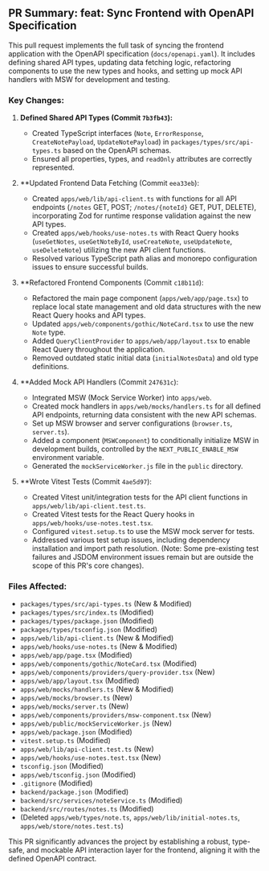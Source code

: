 ## PR Summary: feat: Sync Frontend with OpenAPI Specification

This pull request implements the full task of syncing the frontend application with the OpenAPI specification (`docs/openapi.yaml`). It includes defining shared API types, updating data fetching logic, refactoring components to use the new types and hooks, and setting up mock API handlers with MSW for development and testing.

### Key Changes:

1.  **Defined Shared API Types (Commit `7b3fb43`):**
    *   Created TypeScript interfaces (`Note`, `ErrorResponse`, `CreateNotePayload`, `UpdateNotePayload`) in `packages/types/src/api-types.ts` based on the OpenAPI schemas.
    *   Ensured all properties, types, and `readOnly` attributes are correctly represented.

2.  **Updated Frontend Data Fetching (Commit `eea33eb`):
    *   Created `apps/web/lib/api-client.ts` with functions for all API endpoints (`/notes` GET, POST; `/notes/{noteId}` GET, PUT, DELETE), incorporating Zod for runtime response validation against the new API types.
    *   Created `apps/web/hooks/use-notes.ts` with React Query hooks (`useGetNotes`, `useGetNoteById`, `useCreateNote`, `useUpdateNote`, `useDeleteNote`) utilizing the new API client functions.
    *   Resolved various TypeScript path alias and monorepo configuration issues to ensure successful builds.

3.  **Refactored Frontend Components (Commit `c18b11d`):
    *   Refactored the main page component (`apps/web/app/page.tsx`) to replace local state management and old data structures with the new React Query hooks and API types.
    *   Updated `apps/web/components/gothic/NoteCard.tsx` to use the new `Note` type.
    *   Added `QueryClientProvider` to `apps/web/app/layout.tsx` to enable React Query throughout the application.
    *   Removed outdated static initial data (`initialNotesData`) and old type definitions.

4.  **Added Mock API Handlers (Commit `247631c`):
    *   Integrated MSW (Mock Service Worker) into `apps/web`.
    *   Created mock handlers in `apps/web/mocks/handlers.ts` for all defined API endpoints, returning data consistent with the new API schemas.
    *   Set up MSW browser and server configurations (`browser.ts`, `server.ts`).
    *   Added a component (`MSWComponent`) to conditionally initialize MSW in development builds, controlled by the `NEXT_PUBLIC_ENABLE_MSW` environment variable.
    *   Generated the `mockServiceWorker.js` file in the `public` directory.

5.  **Wrote Vitest Tests (Commit `4ae5d97`):
    *   Created Vitest unit/integration tests for the API client functions in `apps/web/lib/api-client.test.ts`.
    *   Created Vitest tests for the React Query hooks in `apps/web/hooks/use-notes.test.tsx`.
    *   Configured `vitest.setup.ts` to use the MSW mock server for tests.
    *   Addressed various test setup issues, including dependency installation and import path resolution. (Note: Some pre-existing test failures and JSDOM environment issues remain but are outside the scope of this PR\'s core changes).

### Files Affected:

*   `packages/types/src/api-types.ts` (New & Modified)
*   `packages/types/src/index.ts` (Modified)
*   `packages/types/package.json` (Modified)
*   `packages/types/tsconfig.json` (Modified)
*   `apps/web/lib/api-client.ts` (New & Modified)
*   `apps/web/hooks/use-notes.ts` (New & Modified)
*   `apps/web/app/page.tsx` (Modified)
*   `apps/web/components/gothic/NoteCard.tsx` (Modified)
*   `apps/web/components/providers/query-provider.tsx` (New)
*   `apps/web/app/layout.tsx` (Modified)
*   `apps/web/mocks/handlers.ts` (New & Modified)
*   `apps/web/mocks/browser.ts` (New)
*   `apps/web/mocks/server.ts` (New)
*   `apps/web/components/providers/msw-component.tsx` (New)
*   `apps/web/public/mockServiceWorker.js` (New)
*   `apps/web/package.json` (Modified)
*   `vitest.setup.ts` (Modified)
*   `apps/web/lib/api-client.test.ts` (New)
*   `apps/web/hooks/use-notes.test.tsx` (New)
*   `tsconfig.json` (Modified)
*   `apps/web/tsconfig.json` (Modified)
*   `.gitignore` (Modified)
*   `backend/package.json` (Modified)
*   `backend/src/services/noteService.ts` (Modified)
*   `backend/src/routes/notes.ts` (Modified)
*   (Deleted `apps/web/types/note.ts`, `apps/web/lib/initial-notes.ts`, `apps/web/store/notes.test.ts`)

This PR significantly advances the project by establishing a robust, type-safe, and mockable API interaction layer for the frontend, aligning it with the defined OpenAPI contract. 